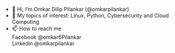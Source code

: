 - 👋 Hi, I’m Omkar Dilip Pilankar (@omkarpilankar)
- 👀 My topics of interest: Linux, Python, Cybersecurity and Cloud Computing
- 📫 How to reach me <br/> Facebook @omkar6Pilankar
                     <br/> Linkedin @omkarpilankar
                     

<!---
omkarpilankar/omkarpilankar is a ✨ special ✨ repository because its `README.md` (this file) appears on your GitHub profile.
You can click the Preview link to take a look at your changes.
--->
